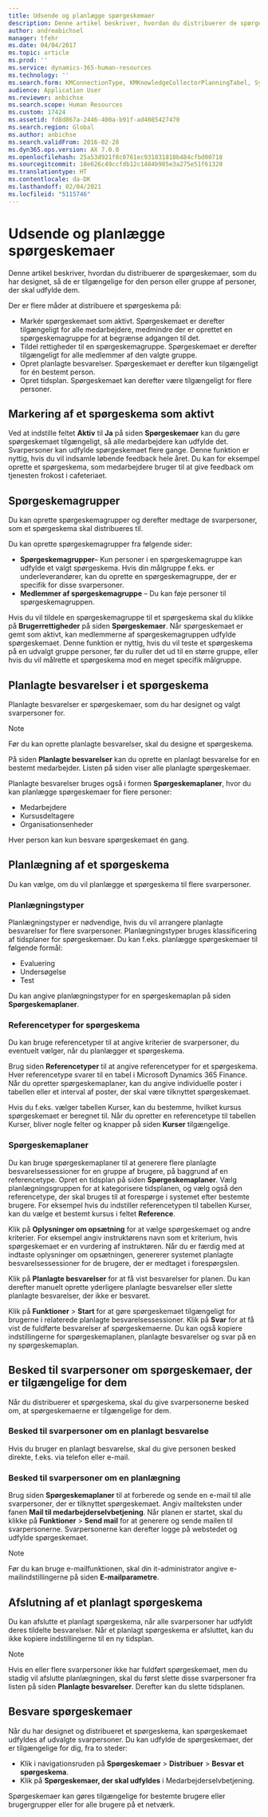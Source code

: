 ```yaml
---
title: Udsende og planlægge spørgeskemaer
description: Denne artikel beskriver, hvordan du distribuerer de spørgeskemaer, som du har designet, så de er tilgængelige for den person eller gruppe af personer, der skal udfylde dem.
author: andreabichsel
manager: tfehr
ms.date: 04/04/2017
ms.topic: article
ms.prod: ''
ms.service: dynamics-365-human-resources
ms.technology: ''
ms.search.form: KMConnectionType, KMKnowledgeCollectorPlanningTabel, SysEmailParameters, HcmLearningWorkspace
audience: Application User
ms.reviewer: anbichse
ms.search.scope: Human Resources
ms.custom: 17424
ms.assetid: fd8d867a-2446-400a-b91f-ad4085427470
ms.search.region: Global
ms.author: anbichse
ms.search.validFrom: 2016-02-28
ms.dyn365.ops.version: AX 7.0.0
ms.openlocfilehash: 25a53d921f8c0761ec931831810b484cfbd00718
ms.sourcegitcommit: 18e626c49ccfdb12c1484b985e3a275e51f61320
ms.translationtype: HT
ms.contentlocale: da-DK
ms.lasthandoff: 02/04/2021
ms.locfileid: "5115746"
---
```

# <a name="distribute-and-schedule-questionnaires"></a>Udsende og planlægge spørgeskemaer

Denne artikel beskriver, hvordan du distribuerer de spørgeskemaer, som du har designet, så de er tilgængelige for den person eller gruppe af personer, der skal udfylde dem. 

Der er flere måder at distribuere et spørgeskema på:

-   Markér spørgeskemaet som aktivt. Spørgeskemaet er derefter tilgængeligt for alle medarbejdere, medmindre der er oprettet en spørgeskemagruppe for at begrænse adgangen til det.
-   Tildel rettigheder til en spørgeskemagruppe. Spørgeskemaet er derefter tilgængeligt for alle medlemmer af den valgte gruppe.
-   Opret planlagte besvarelser. Spørgeskemaet er derefter kun tilgængeligt for én bestemt person.
-   Opret tidsplan. Spørgeskemaet kan derefter være tilgængeligt for flere personer.

## <a name="marking-a-questionnaire-as-active"></a>Markering af et spørgeskema som aktivt

Ved at indstille feltet **Aktiv** til **Ja** på siden **Spørgeskemaer** kan du gøre spørgeskemaet tilgængeligt, så alle medarbejdere kan udfylde det. Svarpersoner kan udfylde spørgeskemaet flere gange. Denne funktion er nyttig, hvis du vil indsamle løbende feedback hele året. Du kan for eksempel oprette et spørgeskema, som medarbejdere bruger til at give feedback om tjenesten frokost i cafeteriaet.

## <a name="questionnaire-groups"></a>Spørgeskemagrupper

Du kan oprette spørgeskemagrupper og derefter medtage de svarpersoner, som et spørgeskema skal distribueres til. 

Du kan oprette spørgeskemagrupper fra følgende sider:

-   **Spørgeskemagrupper**– Kun personer i en spørgeskemagruppe kan udfylde et valgt spørgeskema. Hvis din målgruppe f.eks. er underleverandører, kan du oprette en spørgeskemagruppe, der er specifik for disse svarpersoner.
-   **Medlemmer af spørgeskemagruppe** – Du kan føje personer til spørgeskemagruppen.

Hvis du vil tildele en spørgeskemagruppe til et spørgeskema skal du klikke på **Brugerrettigheder** på siden **Spørgeskemaer**. Når spørgeskemaet er gemt som aktivt, kan medlemmerne af spørgeskemagruppen udfylde spørgeskemaet. Denne funktion er nyttig, hvis du vil teste et spørgeskema på en udvalgt gruppe personer, før du ruller det ud til en større gruppe, eller hvis du vil målrette et spørgeskema mod en meget specifik målgruppe.

## <a name="planned-answer-sessions-in-a-questionnaire"></a>Planlagte besvarelser i et spørgeskema

Planlagte besvarelser er spørgeskemaer, som du har designet og valgt svarpersoner for. 

> [!NOTE]
> Før du kan oprette planlagte besvarelser, skal du designe et spørgeskema. 

På siden **Planlagte besvarelser** kan du oprette en planlagt besvarelse for en bestemt medarbejder. Listen på siden viser alle planlagte spørgeskemaer. 

Planlagte besvarelser bruges også i formen **Spørgeskemaplaner**, hvor du kan planlægge spørgeskemaer for flere personer:

-   Medarbejdere
-   Kursusdeltagere
-   Organisationsenheder

Hver person kan kun besvare spørgeskemaet én gang.

## <a name="scheduling-a-questionnaire"></a>Planlægning af et spørgeskema

Du kan vælge, om du vil planlægge et spørgeskema til flere svarpersoner.

### <a name="planning-types"></a>Planlægningstyper

Planlægningstyper er nødvendige, hvis du vil arrangere planlagte besvarelser for flere svarpersoner. Planlægningstyper bruges klassificering af tidsplaner for spørgeskemaer. Du kan f.eks. planlægge spørgeskemaer til følgende formål:

-   Evaluering
-   Undersøgelse
-   Test

Du kan angive planlægningstyper for en spørgeskemaplan på siden **Spørgeskemaplaner**.

### <a name="reference-types-for-questionnaire"></a>Referencetyper for spørgeskema

Du kan bruge referencetyper til at angive kriterier de svarpersoner, du eventuelt vælger, når du planlægger et spørgeskema. 

Brug siden **Referencetyper** til at angive referencetyper for et spørgeskema. Hver referencetype svarer til en tabel i Microsoft Dynamics 365 Finance. Når du opretter spørgeskemaplaner, kan du angive individuelle poster i tabellen eller et interval af poster, der skal være tilknyttet spørgeskemaet. 

Hvis du f.eks. vælger tabellen Kurser, kan du bestemme, hvilket kursus spørgeskemaet er beregnet til. Når du opretter en referencetype til tabellen Kurser, bliver nogle felter og knapper på siden **Kurser** tilgængelige.

### <a name="questionnaire-schedules"></a>Spørgeskemaplaner

Du kan bruge spørgeskemaplaner til at generere flere planlagte besvarelsessessioner for en gruppe af brugere, på baggrund af en referencetype. Opret en tidsplan på siden **Spørgeskemaplaner**. Vælg planlægningsgruppen for at kategorisere tidsplanen, og vælg også den referencetype, der skal bruges til at forespørge i systemet efter bestemte brugere. For eksempel hvis du indstiller referencetypen til tabellen Kurser, kan du vælge et bestemt kursus i feltet **Reference**. 

Klik på **Oplysninger om opsætning** for at vælge spørgeskemaet og andre kriterier. For eksempel angiv instruktørens navn som et kriterium, hvis spørgeskemaet er en vurdering af instruktøren. Når du er færdig med at indtaste oplysninger om opsætningen, genererer systemet planlagte besvarelsessessioner for de brugere, der er medtaget i forespørgslen. 

Klik på **Planlagte besvarelser** for at få vist besvarelser for planen. Du kan derefter manuelt oprette yderligere planlagte besvarelser eller slette planlagte besvarelser, der ikke er besvaret. 

Klik på **Funktioner** &gt; **Start** for at gøre spørgeskemaet tilgængeligt for brugerne i relaterede planlagte besvarelsessessioner. Klik på **Svar** for at få vist de fuldførte besvarelser af spørgeskemaerne. Du kan også kopiere indstillingerne for spørgeskemaplanen, planlagte besvarelser og svar på en ny spørgeskemaplan.

## <a name="notifying-respondents-about-questionnaires-that-are-available-to-them"></a>Besked til svarpersoner om spørgeskemaer, der er tilgængelige for dem
Når du distribuerer et spørgeskema, skal du give svarpersonerne besked om, at spørgeskemaerne er tilgængelige for dem. 

### <a name="notifying-respondents-about-a-planned-answer-session"></a>Besked til svarpersoner om en planlagt besvarelse

Hvis du bruger en planlagt besvarelse, skal du give personen besked direkte, f.eks. via telefon eller e-mail.

### <a name="notifying-respondents-about-a-scheduling"></a>Besked til svarpersoner om en planlægning

Brug siden **Spørgeskemaplaner** til at forberede og sende en e-mail til alle svarpersoner, der er tilknyttet spørgeskemaet. Angiv mailteksten under fanen **Mail til medarbejderselvbetjening**. Når planen er startet, skal du klikke på **Funktioner** &gt; **Send mail** for at generere og sende mailen til svarpersonerne. Svarpersonerne kan derefter logge på webstedet og udfylde spørgeskemaet. 

> [!NOTE]
> Før du kan bruge e-mailfunktionen, skal din it-administrator angive e-mailindstillingerne på siden **E-mailparametre**.

## <a name="ending-a-scheduled-questionnaire"></a>Afslutning af et planlagt spørgeskema

Du kan afslutte et planlagt spørgeskema, når alle svarpersoner har udfyldt deres tildelte besvarelser. Når et planlagt spørgeskema er afsluttet, kan du ikke kopiere indstillingerne til en ny tidsplan. 

> [!NOTE]
>   Hvis en eller flere svarpersoner ikke har fuldført spørgeskemaet, men du stadig vil afslutte planlægningen, skal du først slette disse svarpersoner fra listen på siden **Planlagte besvarelser**. Derefter kan du slette tidsplanen.

## <a name="completing-questionnaires"></a>Besvare spørgeskemaer

Når du har designet og distribueret et spørgeskema, kan spørgeskemaet udfyldes af udvalgte svarpersoner. Du kan udfylde de spørgeskemaer, der er tilgængelige for dig, fra to steder:

-   Klik i navigationsruden på **Spørgeskemaer** &gt; **Distribuer** &gt; **Besvar et spørgeskema**.
-   Klik på **Spørgeskemaer, der skal udfyldes** i Medarbejderselvbetjening.

Spørgeskemaer kan gøres tilgængelige for bestemte brugere eller brugergrupper eller for alle brugere på et netværk.



